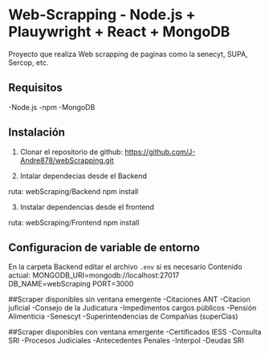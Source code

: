 # Web-Scrapping - Node.js + Plauywright + React + MongoDB
Proyecto que realiza Web scrapping de paginas como la senecyt, SUPA, Sercop, etc.

## Requisitos
-Node.js
-npm
-MongoDB

## Instalación
1. Clonar el repositorio de github: https://github.com/J-Andre878/webScrapping.git

2. Intalar dependecias desde el Backend

ruta: webScraping/Backend
npm install

3. Instalar dependencias desde el frontend

ruta: webScraping/Frontend
npm install

## Configuracion de variable de entorno
En la carpeta Backend editar el archivo `.env` si es necesario
Contenido actual:
MONGODB_URI=mongodb://localhost:27017
DB_NAME=webScraping
PORT=3000

##Scraper disponibles sin ventana emergente
-Citaciones ANT
-Citacion juficial
-Consejo de la Judicatura
-Impedimentos cargos públicos
-Pensión Alimenticia
-Senescyt
-Superintendencias de Compañias (superCias)

##Scraper disponibles con ventana emergente
-Certificados IESS
-Consulta SRI
-Procesos Judiciales
-Antecedentes Penales
-Interpol
-Deudas SRI
